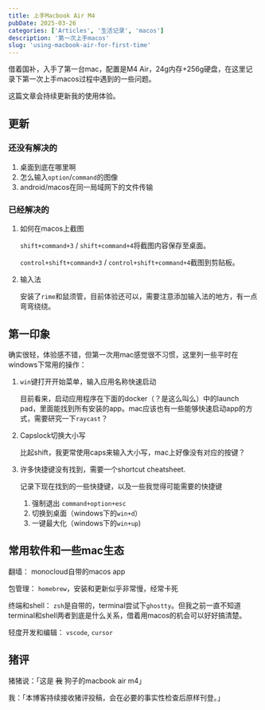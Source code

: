```yaml
---
title: 上手Macbook Air M4
pubDate: 2025-03-26
categories: ['Articles', '生活记录', 'macos']
description: '第一次上手macos'
slug: 'using-macbook-air-for-first-time'
---
```


借着国补，入手了第一台mac，配置是M4 Air，24g内存+256g硬盘，在这里记录下第一次上手macos过程中遇到的一些问题。

这篇文章会持续更新我的使用体验。

## 更新

### 还没有解决的

1. 桌面到底在哪里啊
1. 怎么输入`option`/`command`的图像
1. android/macos在同一局域网下的文件传输

### 已经解决的

1. 如何在macos上截图

    `shift+command+3` / `shift+command+4`将截图内容保存至桌面。

    `control+shift+command+3` / `control+shift+command+4`截图到剪贴板。
    
1. 输入法
    
    安装了`rime`和鼠须管，目前体验还可以，需要注意添加输入法的地方，有一点弯弯绕绕。

## 第一印象

确实很轻，体验感不错，但第一次用mac感觉很不习惯，这里列一些平时在windows下常用的操作：

1. `win`键打开开始菜单，输入应用名称快速启动
    
    目前看来，启动应用程序在下面的docker（？是这么叫么）中的launch pad，里面能找到所有安装的app。mac应该也有一些能够快速启动app的方式，需要研究一下`raycast`？

1. Capslock切换大小写

    比起shift，我更常使用caps来输入大小写，mac上好像没有对应的按键？

1. 许多快捷键没有找到，需要一个shortcut cheatsheet.

    记录下现在找到的一些快捷键，以及一些我觉得可能需要的快捷键
    
   1. 强制退出 `command+option+esc`
   1. 切换到桌面（windows下的`win+d`）
   1. 一键最大化（windows下的`win+up`)

## 常用软件和一些mac生态

翻墙： monocloud自带的macos app

包管理： `homebrew`，安装和更新似乎非常慢，经常卡死

终端和shell： `zsh`是自带的，terminal尝试下`ghostty`。但我之前一直不知道terminal和shell两者到底是什么关系，借着用macos的机会可以好好搞清楚。

轻度开发和编辑： `vscode`, `cursor`

## 猪评

猪猪说：「这是 ~~我~~ 狗子的macbook air m4」

我：「本博客持续接收猪评投稿，会在必要的事实性检查后原样刊登。」
